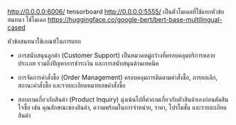 http://0.0.0.0:6006/  tensorboard
http://0.0.0.0:5555/ เป็นตัวโมเดลที่ใช้แยกหัวข้อสนทนา ใช้โมเดล https://huggingface.co/google-bert/bert-base-multilingual-cased

หัวข้อสนทนาใช้เกณฑ์ในการแยก
- การสนับสนุนลูกค้า (Customer Support) เป็นหมวดหมู่กว้างที่ครอบคลุมบริการหลายประเภท รวมถึงปัญหาการชำระเงิน และการสนับสนุนด้านเทคนิค 

- การจัดการคำสั่งซื้อ (Order Management) ครอบคลุมการติดตามคำสั่งซื้อ, การยกเลิก, สถานะคำสั่งซื้อ และรายละเอียดหมายเลขคำสั่งซื้อ

- สอบถามเกี่ยวกับสินค้า (Product Inquiry) มุ่งเน้นไปที่คำถามเกี่ยวกับตัวสินค้าเองก่อนตัดสินใจซื้อ เช่น คุณลักษณะของสินค้า, ความพร้อมในการจำหน่าย, ราคา, โปรโมชั่น และรายละเอียดสินค้า